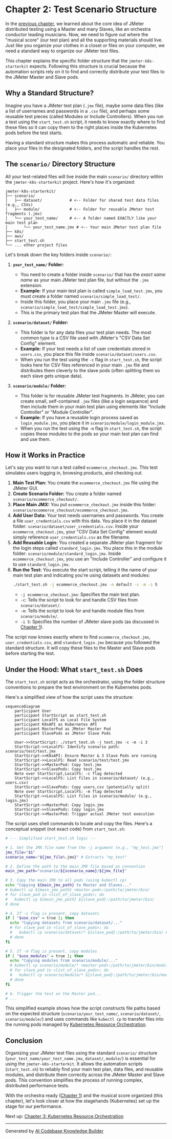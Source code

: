 # Chapter 2: Test Scenario Structure

In the [previous chapter](01_jmeter_distributed_testing_core_.md), we learned about the core idea of JMeter distributed testing using a Master and many Slaves, like an orchestra conductor leading musicians. Now, we need to figure out where the "musical score" (our test plan) and all the supporting materials should live. Just like you organize your clothes in a closet or files on your computer, we need a standard way to organize our JMeter test files.

This chapter explains the specific folder structure that the `jmeter-k8s-starterkit` expects. Following this structure is crucial because the automation scripts rely on it to find and correctly distribute your test files to the JMeter Master and Slave pods.

## Why a Standard Structure?

Imagine you have a JMeter test plan (`.jmx` file), maybe some data files (like a list of usernames and passwords in a `.csv` file), and perhaps some reusable test pieces (called Modules or Include Controllers). When you run a test using the `start_test.sh` script, it needs to know exactly where to find these files so it can copy them to the right places inside the Kubernetes pods before the test starts.

Having a standard structure makes this process automatic and reliable. You place your files in the designated folders, and the script handles the rest.

## The `scenario/` Directory Structure

All your test-related files will live inside the main `scenario/` directory within the `jmeter-k8s-starterkit` project. Here's how it's organized:

```
jmeter-k8s-starterkit/
├── scenario/
│   ├── dataset/            # <-- Folder for shared test data files (e.g., CSVs)
│   ├── module/             # <-- Folder for reusable JMeter test fragments (.jmx)
│   └── your_test_name/     # <-- A folder named EXACTLY like your main test plan
│       └── your_test_name.jmx # <-- Your main JMeter test plan file
├── k8s/
├── aws/
├── start_test.sh
└── ... other project files
```

Let's break down the key folders inside `scenario/`:

1.  **`your_test_name/` Folder:**
    *   You need to create a folder inside `scenario/` that has the *exact same name* as your main JMeter test plan file, but without the `.jmx` extension.
    *   **Example:** If your main test plan is called `simple_load_test.jmx`, you must create a folder named `scenario/simple_load_test/`.
    *   Inside this folder, you place your main `.jmx` file (e.g., `scenario/simple_load_test/simple_load_test.jmx`).
    *   This is the primary test plan that the JMeter Master will execute.

2.  **`scenario/dataset/` Folder:**
    *   This folder is for any data files your test plan needs. The most common type is a CSV file used with JMeter's "CSV Data Set Config" element.
    *   **Example:** If your test needs a list of user credentials stored in `users.csv`, you place this file inside `scenario/dataset/users.csv`.
    *   When you run the test using the `-c` flag in `start_test.sh`, the script looks here for CSV files referenced in your main `.jmx` file and distributes them cleverly to the slave pods (often splitting them so each slave gets unique data).

3.  **`scenario/module/` Folder:**
    *   This folder is for reusable JMeter test fragments. In JMeter, you can create small, self-contained `.jmx` files (like a login sequence) and then include them in your main test plan using elements like "Include Controller" or "Module Controller".
    *   **Example:** If you have a reusable login process saved as `login_module.jmx`, you place it in `scenario/module/login_module.jmx`.
    *   When you run the test using the `-m` flag in `start_test.sh`, the script copies these modules to the pods so your main test plan can find and use them.

## How it Works in Practice

Let's say you want to run a test called `ecommerce_checkout.jmx`. This test simulates users logging in, browsing products, and checking out.

1.  **Main Test Plan:** You create the `ecommerce_checkout.jmx` file using the JMeter GUI.
2.  **Create Scenario Folder:** You create a folder named `scenario/ecommerce_checkout/`.
3.  **Place Main JMX:** You put `ecommerce_checkout.jmx` inside this folder: `scenario/ecommerce_checkout/ecommerce_checkout.jmx`.
4.  **Add User Data:** Your test needs usernames and passwords. You create a file `user_credentials.csv` with this data. You place it in the dataset folder: `scenario/dataset/user_credentials.csv`. Inside your `ecommerce_checkout.jmx`, your "CSV Data Set Config" element would simply reference `user_credentials.csv` as the filename.
5.  **Add Reusable Login:** You created a separate JMeter plan fragment for the login steps called `standard_login.jmx`. You place this in the module folder: `scenario/module/standard_login.jmx`. Inside `ecommerce_checkout.jmx`, you use an "Include Controller" and configure it to use `standard_login.jmx`.
6.  **Run the Test:** You execute the start script, telling it the name of your main test plan and indicating you're using datasets and modules:
    ```bash
    ./start_test.sh -j ecommerce_checkout.jmx -n default -c -m -i 5
    ```
    *   `-j ecommerce_checkout.jmx`: Specifies the main test plan.
    *   `-c`: Tells the script to look for and handle CSV files from `scenario/dataset/`.
    *   `-m`: Tells the script to look for and handle module files from `scenario/module/`.
    *   `-i 5`: Specifies the number of JMeter slave pods (as discussed in [Chapter 1](01_jmeter_distributed_testing_core_.md)).

The script now knows exactly where to find `ecommerce_checkout.jmx`, `user_credentials.csv`, and `standard_login.jmx` because you followed the standard structure. It will copy these files to the Master and Slave pods before starting the test.

## Under the Hood: What `start_test.sh` Does

The `start_test.sh` script acts as the orchestrator, using the folder structure conventions to prepare the test environment on the Kubernetes pods.

Here's a simplified view of how the script uses the structure:

```mermaid
sequenceDiagram
    participant User
    participant StartScript as start_test.sh
    participant LocalFS as Local File System
    participant K8sAPI as Kubernetes API
    participant MasterPod as JMeter Master Pod
    participant SlavePods as JMeter Slave Pods

    User->>StartScript: ./start_test.sh -j test.jmx -c -m -i 3
    StartScript->>LocalFS: Identify scenario path: scenario/test/test.jmx
    StartScript->>K8sAPI: Ensure Master & 3 Slave Pods are running
    StartScript->>LocalFS: Read scenario/test/test.jmx
    StartScript->>MasterPod: Copy test.jmx
    StartScript->>SlavePods: Copy test.jmx
    Note over StartScript,LocalFS: -c flag detected
    StartScript->>LocalFS: List files in scenario/dataset/ (e.g., users.csv)
    StartScript->>SlavePods: Copy users.csv (potentially split)
    Note over StartScript,LocalFS: -m flag detected
    StartScript->>LocalFS: List files in scenario/module/ (e.g., login.jmx)
    StartScript->>MasterPod: Copy login.jmx
    StartScript->>SlavePods: Copy login.jmx
    StartScript->>MasterPod: Trigger actual JMeter test execution
```

The script uses shell commands to locate and copy the files. Here's a conceptual snippet (not exact code) from `start_test.sh`:

```bash
# --- Simplified start_test.sh logic ---

# 1. Get the JMX file name from the -j argument (e.g., "my_test.jmx")
jmx_file="$1"
scenario_name="${jmx_file%.jmx}" # Extracts "my_test"

# 2. Define the path to the main JMX file based on convention
main_jmx_path="scenario/${scenario_name}/${jmx_file}"

# 3. Copy the main JMX to all pods (using kubectl cp)
echo "Copying ${main_jmx_path} to Master and Slaves..."
# kubectl cp ${main_jmx_path} <master-pod>:/path/to/jmeter/bin/
# for slave_pod in <list_of_slave_pods>; do
#   kubectl cp ${main_jmx_path} ${slave_pod}:/path/to/jmeter/bin/
# done

# 4. If -c flag is present, copy datasets
if [ "$use_csv" = true ]; then
  echo "Copying datasets from scenario/dataset/..."
  # for slave_pod in <list_of_slave_pods>; do
  #   kubectl cp scenario/dataset/* ${slave_pod}:/path/to/jmeter/bin/ # Simplified - actual script might split CSVs
  # done
fi

# 5. If -m flag is present, copy modules
if [ "$use_modules" = true ]; then
  echo "Copying modules from scenario/module/..."
  # kubectl cp scenario/module/* <master-pod>:/path/to/jmeter/bin/modules/
  # for slave_pod in <list_of_slave_pods>; do
  #   kubectl cp scenario/module/* ${slave_pod}:/path/to/jmeter/bin/modules/
  # done
fi

# 6. Trigger the test on the Master pod...
# ...
```
This simplified example shows how the script constructs file paths based on the expected structure (`scenario/your_test_name/`, `scenario/dataset/`, `scenario/module/`) and uses commands like `kubectl cp` to transfer files into the running pods managed by [Kubernetes Resource Orchestration](03_kubernetes_resource_orchestration_.md).

## Conclusion

Organizing your JMeter test files using the standard `scenario/` structure (`your_test_name/your_test_name.jmx`, `dataset/`, `module/`) is essential for using the `jmeter-k8s-starterkit`. It allows the automation scripts (`start_test.sh`) to reliably find your main test plan, data files, and reusable modules, and distribute them correctly across the JMeter Master and Slave pods. This convention simplifies the process of running complex, distributed performance tests.

With the orchestra ready ([Chapter 1](01_jmeter_distributed_testing_core_.md)) and the musical score organized (this chapter), let's look closer at how the stagehands (Kubernetes) set up the stage for our performance.

Next up: [Chapter 3: Kubernetes Resource Orchestration](03_kubernetes_resource_orchestration_.md)

---

Generated by [AI Codebase Knowledge Builder](https://github.com/The-Pocket/Tutorial-Codebase-Knowledge)